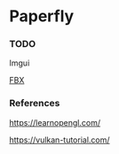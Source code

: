 # Paperfly

### TODO

Imgui

[FBX](https://help.autodesk.com/cloudhelp/2018/ENU/FBX-Developer-Help/cpp_ref/examples.html)

### References

https://learnopengl.com/

https://vulkan-tutorial.com/